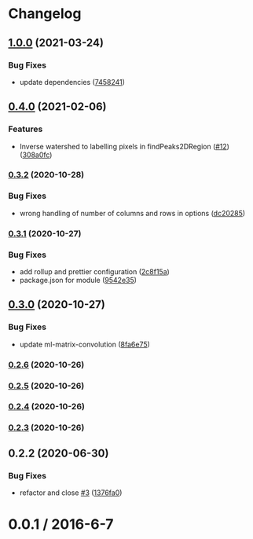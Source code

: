 # Changelog

## [1.0.0](https://www.github.com/mljs/matrix-peaks-finder/compare/v0.4.0...v1.0.0) (2021-03-24)


### Bug Fixes

* update dependencies ([7458241](https://www.github.com/mljs/matrix-peaks-finder/commit/7458241170122526f7555580e9083624aaebed6b))

## [0.4.0](https://www.github.com/mljs/matrix-peaks-finder/compare/v0.3.2...v0.4.0) (2021-02-06)


### Features

* Inverse watershed to labelling pixels in findPeaks2DRegion ([#12](https://www.github.com/mljs/matrix-peaks-finder/issues/12)) ([308a0fc](https://www.github.com/mljs/matrix-peaks-finder/commit/308a0fc9dd589e6bf70074713a15590e87f1c5f2))

### [0.3.2](https://www.github.com/mljs/matrix-peaks-finder/compare/v0.3.1...v0.3.2) (2020-10-28)


### Bug Fixes

* wrong handling of number of columns and rows in options ([dc20285](https://www.github.com/mljs/matrix-peaks-finder/commit/dc20285043b0dfa81b022d04b8bfe4fd79c120bd))

### [0.3.1](https://www.github.com/mljs/matrix-peaks-finder/compare/v0.3.0...v0.3.1) (2020-10-27)


### Bug Fixes

* add rollup and prettier configuration ([2c8f15a](https://www.github.com/mljs/matrix-peaks-finder/commit/2c8f15a3e0523aef39cb55a467be7bed55c8f56f))
* package.json for module ([9542e35](https://www.github.com/mljs/matrix-peaks-finder/commit/9542e3518a3c3f176af9168b4818f3f8d3fc52f3))

## [0.3.0](https://www.github.com/mljs/matrix-peaks-finder/compare/v0.2.6...v0.3.0) (2020-10-27)


### Bug Fixes

* update ml-matrix-convolution ([8fa6e75](https://www.github.com/mljs/matrix-peaks-finder/commit/8fa6e75c6fb05bf6446627be1774f0551ab4021e))

### [0.2.6](https://github.com/mljs/matrix-peaks-finder/compare/v0.2.5...v0.2.6) (2020-10-26)

### [0.2.5](https://github.com/mljs/matrix-peaks-finder/compare/v0.2.4...v0.2.5) (2020-10-26)

### [0.2.4](https://github.com/mljs/matrix-peaks-finder/compare/v0.2.3...v0.2.4) (2020-10-26)

### [0.2.3](https://github.com/mljs/matrix-peaks-finder/compare/v0.2.2...v0.2.3) (2020-10-26)

## 0.2.2 (2020-06-30)


### Bug Fixes

* refactor and close [#3](https://github.com/mljs/matrix-peaks-finder/issues/3) ([1376fa0](https://github.com/mljs/matrix-peaks-finder/commit/1376fa0dd6e7f437b3bea08c33b538f1493016da))



0.0.1 / 2016-6-7
==================
